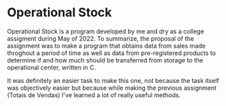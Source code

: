 # Operational Stock

  Operational Stock is a program developed by me and dry as a college assigment during May of 2022. To summarize, the proposal of the assignment was to make a program that obtains data from sales made throghout a period of time as well as data from pre-registered products to determine if and how much should be transferred from storage to the operational center, written in C.

  It was definitely an easier task to make this one, not because the task itself was objectively easier but because while making the previous assignment (Totais de Vendas) I've learned a lot of really useful methods.
